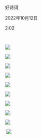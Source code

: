好诗词

2022年10月12日

2:02

 

![](../../assets/025_好诗词_000.png)

![](../../assets/025_好诗词_001.png)

![](../../assets/025_好诗词_002.png)

![](../../assets/025_好诗词_003.png)

![](../../assets/025_好诗词_004.png)

![](../../assets/025_好诗词_005.png)

![](../../assets/025_好诗词_006.png)

![](../../assets/025_好诗词_007.png)

![](../../assets/025_好诗词_008.png)

 ![](../../assets/025_好诗词_009.png)

